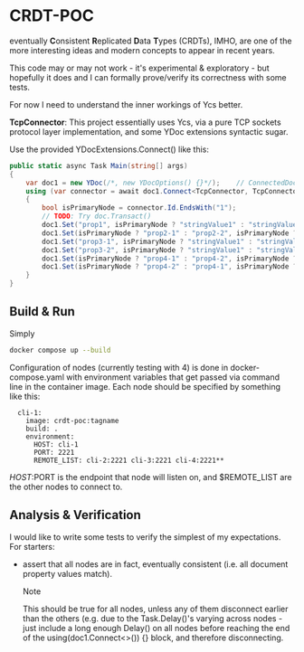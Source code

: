 # CRDT-POC

eventually **C**onsistent **R**eplicated **D**ata **T**ypes (CRDTs), IMHO, are one of the more interesting ideas and modern concepts to appear in recent years.

This code may or may not work - it's experimental & exploratory - but hopefully it does and I can formally prove/verify its correctness with some tests.

For now I need to understand the inner workings of Ycs better.

**TcpConnector**: This project essentially uses Ycs, via a pure TCP sockets protocol layer implementation, and some YDoc extensions syntactic sugar.

Use the provided YDocExtensions.Connect() like this:

```c#
public static async Task Main(string[] args)
{
    var doc1 = new YDoc(/*, new YDocOptions() {}*/);    // ConnectedDocument( { Name = "Document #1" };
    using (var connector = await doc1.Connect<TcpConnector, TcpConnectorOptions>(options => options.Parse(args)))
    {
        bool isPrimaryNode = connector.Id.EndsWith("1");
        // TODO: Try doc.Transact()
        doc1.Set("prop1", isPrimaryNode ? "stringValue1" : "stringValue2");
        doc1.Set(isPrimaryNode ? "prop2-1" : "prop2-2", isPrimaryNode ? "stringValue1" : "stringValue2");
        doc1.Set("prop3-1", isPrimaryNode ? "stringValue1" : "stringValue2");
        doc1.Set("prop3-2", isPrimaryNode ? "stringValue1" : "stringValue2");
        doc1.Set(isPrimaryNode ? "prop4-1" : "prop4-2", isPrimaryNode ? "stringValue1" : "stringValue2");
        doc1.Set(isPrimaryNode ? "prop4-2" : "prop4-1", isPrimaryNode ? "stringValue1" : "stringValue2");
    }
}
```

## Build & Run

Simply

```bash
docker compose up --build
```

Configuration of nodes (currently testing with 4) is done in docker-compose.yaml with environment variables that get passed via command line in the container image. Each node should be specified by something like this:

```docker-compse
  cli-1:
    image: crdt-poc:tagname
    build: .
    environment:
      HOST: cli-1
      PORT: 2221
      REMOTE_LIST: cli-2:2221 cli-3:2221 cli-4:2221**
```

$HOST:$PORT is the endpoint that node will listen on, and $REMOTE_LIST are the other nodes to connect to.

## Analysis & Verification

I would like to write some tests to verify the simplest of my expectations. For starters:

- assert that all nodes are in fact, eventually consistent (i.e. all document property values match).
    > [!NOTE] 
    > This should be true for all nodes, unless any of them disconnect earlier than the others (e.g. due to the Task.Delay()'s varying across nodes - just include a long enough Delay() on all nodes before reaching the end of the using(doc1.Connect<>()) {} block, and therefore disconnecting.
